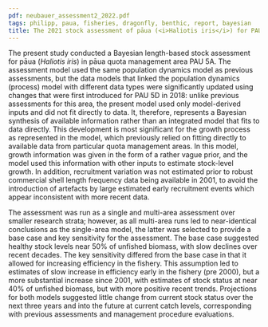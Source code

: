 ```yaml
---
pdf: neubauer_assessment2_2022.pdf
tags: philipp, paua, fisheries, dragonfly, benthic, report, bayesian
title: The 2021 stock assessment of pāua (<i>Haliotis iris</i>) for PAU 2
---
```

The present study conducted a Bayesian length-based stock assessment for pāua (*Haliotis iris*) in pāua quota
management area PAU 5A. The assessment model used the same population dynamics model as previous
assessments, but the data models that linked the population dynamics (process) model with different data
types were significantly updated using changes that were first introduced for PAU 5D in 2018: unlike
previous assessments for this area, the present model used only model-derived inputs and did not fit directly
to data. It, therefore, represents a Bayesian synthesis of available information rather than an integrated
model that fits to data directly. This development is most significant for the growth process as represented
in the model, which previously relied on fitting directly to available data from particular quota management
areas. In this model, growth information was given in the form of a rather vague prior, and the model used
this information with other inputs to estimate stock-level growth. In addition, recruitment variation was
not estimated prior to robust commercial shell length frequency data being available in 2001, to avoid the
introduction of artefacts by large estimated early recruitment events which appear inconsistent with more
recent data.

The assessment was run as a single and multi-area assessment over smaller research strata; however, as all
multi-area runs led to near-identical conclusions as the single-area model, the latter was selected to provide
a base case and key sensitivity for the assessment. The base case suggested healthy stock levels near 50% of
unfished biomass, with slow declines over recent decades. The key sensitivity differed from the base case
in that it allowed for increasing efficiency in the fishery. This assumption led to estimates of slow increase
in efficiency early in the fishery (pre 2000), but a more substantial increase since 2001, with estimates of
stock status at near 40% of unfished biomass, but with more positive recent trends. Projections for both
models suggested little change from current stock status over the next three years and into the future at
current catch levels, corresponding with previous assessments and management procedure evaluations.
